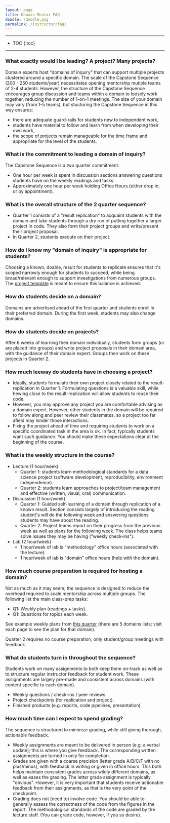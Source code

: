 ```yaml
---
layout: page
title: Domain Mentor FAQ
doodle: /doodle.png
permalink: /instructor/faq/
---
```


---
* TOC
{:toc}

---

### What exactly would I be leading? A project? Many projects?

Domain experts host &quot;domains of inquiry&quot; that can support
multiple projects clustered around a specific domain. The scale of the
Capstone Sequence (200 - 250 students/year) necessitates opening
mentorship mutiple teams of 2-4 students. However, the structure of
the Capstone Sequence encourages group discussion and teams within a
domain to loosely work together, reducing the number of 1-on-1
meetings. The size of your domain may vary (from 1-5 teams), but stucturing the
Capstone Sequence in this way ensures:
* there are adequate guard-rails for students new to independent work,
* students have material to follow and learn from when developing
  their own work,
* the scope of projects remain manageable for the time frame and
  appropriate for the level of the students.

### What is the commitment to leading a domain of inquiry?

The Capstone Sequence is a two quarter commitment.

- One hour per week is spent in discussion sections answering questions students have on the weekly readings and tasks.
- Approximately one hour per week holding Office Hours (either drop in, or by appointment).

### What is the overall structure of the 2 quarter sequence?

- Quarter 1 consists of a &quot;result replication&quot; to acquaint students with the domain and take students through a dry run of putting together a larger project in code. They also form their project groups and write/present their project proposal.
- In Quarter 2, students execute on their project.

### How do I know my &quot;domain of inquiry&quot; is appropriate for students?

Choosing a known, doable, result for students to replicate ensures that it&#39;s scoped narrowly enough for students to succeed, while being broad/relevant enough to support investigations from numerous groups. The [project template](https://docs.google.com/document/d/1Ysllr2094UU5e7d8mTNT6aNNTM79OLAa5ju-07dpl70/edit?usp=sharing) is meant to ensure this balance is achieved.

### How do students decide on a domain?

Domains are advertised ahead of the first quarter and students enroll in their preferred domain. During the first week, students may also change domains.

### How do students decide on projects?

After 6 weeks of learning their domain individually, students form groups (or are placed into groups) and write project proposals in their domain area, with the guidance of their domain expert. Groups then work on these projects in Quarter 2.

### How much leeway do students have in choosing a project?

- Ideally, students formulate their own project closely related to the result-replication in Quarter 1. Formulating questions is a valuable skill, while hewing close to the result-replication will allow students to reuse their code.
- However, you may approve any project you are comfortable advising as a domain expert. However, other students in the domain will be required to follow along and peer review their classmates, so a project too far afield may hinder those interactions.
- Fixing the project ahead of time and requiring students to work on a specific coordinated task in the area is ok. In fact, typically students want such guidance. You should make these expectations clear at the beginning of the course.

### What is the weekly structure in the course?

- Lecture (1 hour/week).
  - Quarter 1: students learn methodological standards for a data science project (software development, reproducibility, environment independence).
  - Quarter 2: students learn approaches to project/team management and effective (written, visual, oral) communication.
- Discussion (1 hour/week)
  - Quarter 1: Guided self-learning of a domain through replication of a known result. Section consists largely of introducing the reading student&#39;s will do the following week and answering questions students may have about the reading.
  - Quarter 2: Project teams report on their progress from the previous week as well as plans for the following week. The class helps teams solve issues they may be having (&quot;weekly check-ins&quot;).
- Lab (2 hour/week)
  - 1 hour/week of lab is &quot;methodology&quot; office hours (associated with the lecture).
  - 1 hour/week of lab is &quot;domain&quot; office hours (help with the domain).

### How much course preparation is required for hosting a domain?

Not as much as it may seem; the sequence is designed to reduce the overhead required to scale mentorship across multiple groups. The following list the main class-prep tasks:

- Q1: Weekly plan (readings + tasks).
- Q1: Questions for topics each week.

See example weekly plans from [this quarter](https://github.com/afraenkel/DSC180A-DS-Methodology#contents) (there are 5 domains lists; visit each page to see the plan for that domain).

Quarter 2 requires no course preparation, only student/group meetings with feedback.

### What do students turn in throughout the sequence?

Students work on many assignments to both keep them on-track as well as to structure regular instructor feedback for student work. These assignments are largely pre-made and consistent across domains (with content specific to each domain).

- Weekly questions / check-ins / peer reviews.
- Project checkpoints (for replication and project).
- Finished products (e.g. reports, code pipelines, presentation)

### How much time can I expect to spend grading?

The sequence is structured to minimize grading, while still giving thorough, actionable feedback.

- Weekly assignments are meant to be delivered in person (e.g. a verbal update); this is where you give feedback. The corresponding written assignments are turned in only for completion.
- Grades are given with a coarse precision (letter grade A/B/C/F with no plus/minus), with feedback in writing or given in office hours. This both helps maintain consistent grades across wildly different domains, as well as eases the grading. The letter grade assignment is typically &quot;obvious&quot;. However, it is very important that students receive actionable feedback from their assignments, as that is the very point of the checkpoint.
- Grading does not (need to) involve code. You should be able to generally assess the correctness of the code from the figures in the report. The methodological standards of the code are graded by the lecture staff. (You can grade code, however, if you so desire).

